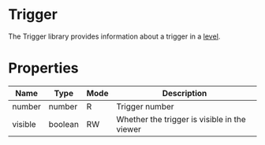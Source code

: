 # Trigger

The Trigger library provides information about a trigger in a [level](level.md).

# Properties
| Name | Type | Mode | Description |
| ---- | ---- | ---- | ---- |
| number | number | R | Trigger number |
| visible | boolean | RW | Whether the trigger is visible in the viewer |